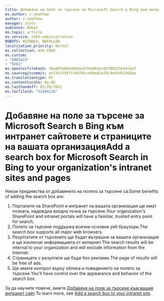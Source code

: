 ```yaml
---
title: Добавяне на поле за търсене за Microsoft Search в Bing към интранет сайтовете и страниците на вашата организация
ms.author: v-jmathew
author: v-jmathew
manager: scotv
audience: Admin
ms.topic: article
ms.service: o365-administration
ROBOTS: NOINDEX, NOFOLLOW
localization_priority: Normal
ms.collection: Adm_O365
ms.custom:
- "9005423"
- "9261"
ms.openlocfilehash: 36ad8fe06b4bbbe107de981ec02f0b525bd4cbd7
ms.sourcegitcommit: e5f261f95ffc6074cce89e62ef8c4e9fd519d3ee
ms.translationtype: MT
ms.contentlocale: bg-BG
ms.lasthandoff: 03/26/2021
ms.locfileid: "51404226"
---
```

# <a name="add-a-search-box-for-microsoft-search-in-bing-to-your-organizations-intranet-sites-and-pages"></a><span data-ttu-id="6282f-102">Добавяне на поле за търсене за Microsoft Search в Bing към интранет сайтовете и страниците на вашата организация</span><span class="sxs-lookup"><span data-stu-id="6282f-102">Add a search box for Microsoft Search in Bing to your organization's intranet sites and pages</span></span>

<span data-ttu-id="6282f-103">Някои предимства от добавянето на полето за търсене са:</span><span class="sxs-lookup"><span data-stu-id="6282f-103">Some benefits of adding the search box are:</span></span>

1. <span data-ttu-id="6282f-104">Порталите на SharePoint и интранет на вашата организация ще имат позната, надеждна входна точка за търсене.</span><span class="sxs-lookup"><span data-stu-id="6282f-104">Your organization's SharePoint and intranet portals will have a familiar, trusted entry point for search.</span></span>
2. <span data-ttu-id="6282f-105">Полето за търсене поддържа всички основни уеб браузъри.</span><span class="sxs-lookup"><span data-stu-id="6282f-105">The search box supports all major web browsers.</span></span>
3. <span data-ttu-id="6282f-106">Резултатите от търсенето ще бъдат вътрешни за вашата организация и ще изключат информацията от интернет.</span><span class="sxs-lookup"><span data-stu-id="6282f-106">The search results will be internal to your organization and will exclude information from the Internet.</span></span>
4. <span data-ttu-id="6282f-107">Страницата с резултати ще бъде без реклами.</span><span class="sxs-lookup"><span data-stu-id="6282f-107">The page of results will be free of ads.</span></span>
5. <span data-ttu-id="6282f-108">Ще имате контрол върху облика и поведението на полето за търсене.</span><span class="sxs-lookup"><span data-stu-id="6282f-108">You'll have control over the appearance and behavior of the search box.</span></span>

<span data-ttu-id="6282f-109">За да научите повече, вижте [Добавяне на поле за търсене към вашия интранет сайт](https://go.microsoft.com/fwlink/?linkid=2151387).</span><span class="sxs-lookup"><span data-stu-id="6282f-109">To learn more, see [Add a search box to your intranet site](https://go.microsoft.com/fwlink/?linkid=2151387).</span></span>
